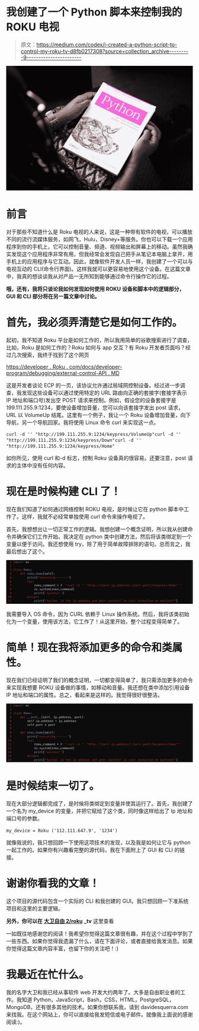 # 我创建了一个 Python 脚本来控制我的 ROKU 电视

> 原文：<https://medium.com/codex/i-created-a-python-script-to-control-my-roku-tv-d8fb0217308?source=collection_archive---------9----------------------->

![](img/c9f05e7f2200bf462c3040bda13ee7b2.png)

# 前言

对于那些不知道什么是 Roku 电视的人来说，这是一种带有软件的电视，可以播放不同的流行流媒体服务，如网飞，Hulu，Disney+等服务。你也可以下载一个应用程序到你的手机上，它可以控制音量、频道、视频输出和屏幕上的移动。虽然我确实发现这个应用程序非常有用，但我经常会发现自己把手从笔记本电脑上拿开，用手机上的应用程序与它互动。因此，就像软件开发人员一样，我创建了一个可以与电视互动的 CLI(命令行界面)。这样我就可以更容易地使用这个设备。在这篇文章中，我真的想谈谈我从对产品一无所知到能够通过命令行操作它的过程。

**哦，还有，我将只谈论我如何发现如何使用 ROKU 设备和脚本中的逻辑部分，GUI 和 CLI 部分将在另一篇文章中讨论。**

# 首先，我必须弄清楚它是如何工作的。

起初，我不知道 Roku 平台是如何工作的，所以我用简单的谷歌搜索进行了调查，比如，Roku 是如何工作的？Roku 如何与 app 交互？有 Roku 开发者页面吗？经过几次搜索，我终于找到了这个网页

[https://developer . Roku . com/docs/developer-program/debugging/external-control-API . MD](https://developer.roku.com/docs/developer-program/debugging/external-control-api.md)

这是开发者谈论 ECP 的一页，该协议允许通过局域网控制设备。经过进一步调查，我发现这些设备可以通过使用特定的 URL 路由向正确的套接字(套接字表示 IP 地址和端口号)发出空 POST 请求来控制。例如，假设您的设备套接字是 199.111.255.9:1234，要使设备增加音量，您可以向该套接字发出 post 请求，URL 以 VolumeUp 结尾。这里有一个例子，我让一个 Roku 设备增加音量，向下导航，另一个导航回家。我将使用 Linux 命令 curl 来实现这一点。

```
curl -d '' "http://199.111.255.9:1234/keypress/VolumeUp"curl -d '' "http://199.111.255.9:1234/keypress/Down"curl -d '' "http://199.111.255.9:1234/keypress/Home"
```

如你所见，使用 curl 和-d 标志，控制 Roku 设备真的很容易。还要注意，post 请求的主体中没有任何内容。

# 现在是时候构建 CLI 了！

现在我们知道了如何通过网络控制 ROKU 电视，是时候让它在 python 脚本中工作了。这样，我就不必经常单独使用 curl 命令来操作电视了。

首先，我想想出让一切正常工作的逻辑。我想创建一个概念证明，所以我从创建命令并确保它们工作开始。我决定在 python 类中创建方法，然后将该类绑定到一个变量以便于访问。我还想使用 try，除了用于简单故障排除的语句。总而言之，我最后想出了这个。

![](img/0735d811ad89f56ab27b5dbb926c8371.png)

我需要导入 OS 命令，因为 CURL 依赖于 Linux 操作系统。然后，我将该类初始化为一个变量，使用该方法，它工作了！从这里开始，整个过程变得简单了。

# 简单！现在我将添加更多的命令和类属性。

现在我们已经证明了我们的概念证明，一切都变得简单了，我只需添加更多的命令来实现我想要 ROKU 设备做的事情，如移动和音量。我还想在类中添加引用设备 IP 地址和端口的属性。总之，看起来是这样的。我觉得很好很整洁。

![](img/6782be0ebfec6e84d45fe8cced262455.png)

# 是时候结束一切了。

现在大部分逻辑都完成了，是时候将类绑定到变量并使其运行了。首先，我创建了一个名为 my_device 的变量，并把它赋给了这个类，同时像这样给出了 Ip 地址和端口号的参数。

`my_device = Roku ('112.111.647.9', '1234')`

就像我说的，我只想回顾一下使用这项技术的发现，以及我是如何让它与 python 一起工作的。如果你有兴趣看完整的源代码，我在下面附上了 GUI 和 CLI 的链接。

# 谢谢你看我的文章！

这个项目的源代码包含一个实际的 CLI 和我创建的 GUI。我只想回顾一下准系统项目和这里的主要逻辑。

**另外，你可以在** [**大卫自由 2/roku**](https://github.com/Davidfree2/roku_tv) **_tv** 这里查看

一如既往地感谢您的阅读！我希望你觉得这篇文章很有趣，并在这个过程中学到了一些东西。如果你觉得我遗漏了什么，请在下面评论，或者直接给我发消息。如果你觉得这篇文章内容丰富，也留下你的关注吧！:)

# 我最近在忙什么。

我的名字大卫和我已经从事软件 web 开发大约两年了。大多是自由职业者的工作。我知道 Python，JavaScript，Bash，CSS，HTML，PostgreSQL，MongoDB，还有很多其他的技术。如果你想联系我，请到 davidesquerra.com 来找我。在这个网站上，你可以直接给我发短信或电子邮件。就像我上面说的感谢阅读:)。